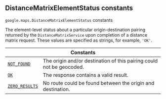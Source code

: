
<h2 id="DistanceMatrixElementStatus">DistanceMatrixElementStatus constants</h2>
<p>
<code><span itemprop="path">google.maps</span>.<span itemprop="name">DistanceMatrixElementStatus</span></code>
constants
</p>
<p>The element-level status about a particular origin-destination pairing returned by the <code>DistanceMatrixService</code> upon completion of a distance matrix request. These values are specified as strings, for example, <code>'OK'</code>.</p>
<div class="devsite-table-wrapper"><table class="constants responsive" summary="DistanceMatrixElementStatus constants">
<thead>
<tr><th colspan="2">Constants</th>
</tr></thead>
<tbody>
<tr id="DistanceMatrixElementStatus.NOT_FOUND">
<td itemprop="property"><code><a class="secret-link" href="#DistanceMatrixElementStatus.NOT_FOUND"><span>NOT_FOUND</span></a></code></td>
<td>The origin and/or destination of this pairing could not be geocoded.</td>
</tr>
<tr id="DistanceMatrixElementStatus.OK">
<td itemprop="property"><code><a class="secret-link" href="#DistanceMatrixElementStatus.OK"><span>OK</span></a></code></td>
<td>The response contains a valid result.</td>
</tr>
<tr id="DistanceMatrixElementStatus.ZERO_RESULTS">
<td itemprop="property"><code><a class="secret-link" href="#DistanceMatrixElementStatus.ZERO_RESULTS"><span>ZERO_RESULTS</span></a></code></td>
<td>No route could be found between the origin and destination.</td>
</tr>
</tbody>
</table></div>
<script src="replace_links.js"></script>
